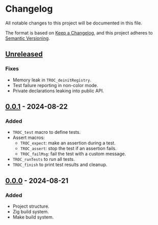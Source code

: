# Changelog

All notable changes to this project will be documented in this file.

The format is based on [Keep a Changelog](https://keepachangelog.com/en/1.0.0/),
and this project adheres to [Semantic Versioning](https://semver.org/spec/v2.0.0.html).

## [Unreleased]

### Fixes

- Memory leak in `TROC_deinitRegistry`.
- Test failure reporting in non-color mode.
- Private declarations leaking into public API.

## [0.0.1] - 2024-08-22

### Added

- `TROC_test` macro to define tests.
- Assert macros:
  - `TROC_expect`: make an assertion during a test.
  - `TROC_assert`: stop the test if an assertion fails.
  - `TROC_failMsg`: fail the test with a custom message.
- `TROC_runTests` to run all tests.
- `TROC_finish` to print test results and cleanup.

## [0.0.0] - 2024-08-21

### Added

- Project structure.
- Zig build system.
- Make build system.

[Unreleased]: https://github.com/sonro/trocious/compare/v0.0.1...HEAD
[0.0.1]: https://github.com/sonro/trocious/releases/tag/v0.0.1
[0.0.0]: https://github.com/sonro/trocious/releases/tag/v0.0.0
